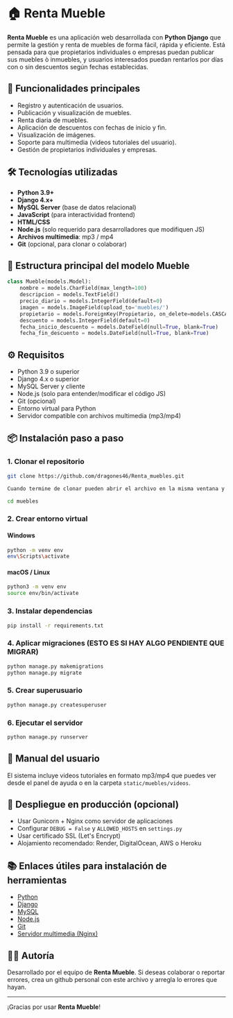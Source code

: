 
# 🏠 Renta Mueble

**Renta Mueble** es una aplicación web desarrollada con **Python Django** que permite la gestión y renta de muebles de forma fácil, rápida y eficiente. Está pensada para que propietarios individuales o empresas puedan publicar sus muebles ò inmuebles, y usuarios interesados puedan rentarlos por días con o sin descuentos según fechas establecidas.

## 🚀 Funcionalidades principales

- Registro y autenticación de usuarios.
- Publicación y visualización de muebles.
- Renta diaria de muebles.
- Aplicación de descuentos con fechas de inicio y fin.
- Visualización de imágenes.
- Soporte para multimedia (videos tutoriales del usuario).
- Gestión de propietarios individuales y empresas.

## 🛠️ Tecnologías utilizadas

- **Python 3.9+**
- **Django 4.x+**
- **MySQL Server** (base de datos relacional)
- **JavaScript** (para interactividad frontend)
- **HTML/CSS**
- **Node.js** (solo requerido para desarrolladores que modifiquen JS)
- **Archivos multimedia**: mp3 / mp4
- **Git** (opcional, para clonar o colaborar)

## 📁 Estructura principal del modelo Mueble

```python
class Mueble(models.Model):
    nombre = models.CharField(max_length=100)
    descripcion = models.TextField()
    precio_diario = models.IntegerField(default=0)
    imagen = models.ImageField(upload_to='muebles/')
    propietario = models.ForeignKey(Propietario, on_delete=models.CASCADE)
    descuento = models.IntegerField(default=0)
    fecha_inicio_descuento = models.DateField(null=True, blank=True)
    fecha_fin_descuento = models.DateField(null=True, blank=True)
```

## ⚙️ Requisitos

- Python 3.9 o superior  
- Django 4.x o superior  
- MySQL Server y cliente  
- Node.js (solo para entender/modificar el código JS)  
- Git (opcional)  
- Entorno virtual para Python  
- Servidor compatible con archivos multimedia (mp3/mp4)

## 📦 Instalación paso a paso

### 1. Clonar el repositorio

```bash
git clone https://github.com/dragones46/Renta_muebles.git

Cuando termine de clonar pueden abrir el archivo en la misma ventana y despues de eso usan el siguiente codigo

cd muebles
```

### 2. Crear entorno virtual

#### Windows

```bash
python -m venv env
env\Scripts\activate
```

#### macOS / Linux

```bash
python3 -m venv env
source env/bin/activate
```

### 3. Instalar dependencias

```bash
pip install -r requirements.txt
```



### 4. Aplicar migraciones (ESTO ES SI HAY ALGO PENDIENTE QUE MIGRAR)

```bash
python manage.py makemigrations
python manage.py migrate
```

### 5. Crear superusuario

```bash
python manage.py createsuperuser
```

### 6. Ejecutar el servidor

```bash
python manage.py runserver
```

## 🎥 Manual del usuario

El sistema incluye videos tutoriales en formato mp3/mp4 que puedes ver desde el panel de ayuda o en la carpeta `static/muebles/videos`.

## 🚀 Despliegue en producción (opcional)

- Usar Gunicorn + Nginx como servidor de aplicaciones
- Configurar `DEBUG = False` y `ALLOWED_HOSTS` en `settings.py`
- Usar certificado SSL (Let's Encrypt)
- Alojamiento recomendado: Render, DigitalOcean, AWS o Heroku

## 📚 Enlaces útiles para instalación de herramientas

- [Python](https://www.python.org/downloads/)
- [Django](https://www.djangoproject.com/start/)
- [MySQL](https://dev.mysql.com/downloads/)
- [Node.js](https://nodejs.org/)
- [Git](https://git-scm.com/downloads)
- [Servidor multimedia (Nginx)](https://www.nginx.com/)

## 👨‍💻 Autoría

Desarrollado por el equipo de **Renta Mueble**. Si deseas colaborar o reportar errores, crea un github personal con este archivo y arregla lo errores que hayan.

---

¡Gracias por usar **Renta Mueble**!
